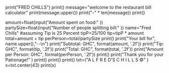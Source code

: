 print("FRED CHILLS")
print()
message="welcome to the restaurant bill calculator"
print(message.upper())
print("-" * len(message))
print() 
 
amount=float(input("Amount spent on food:" ))
partySize=float(input("Number of people splitting bill:" ))
name="Fred Chills"
#assuming Tip is 25 Percent
tipP=25/100
tip=tipP * amount
total=amount + tip
perPerson=total/partySize
print()
print("Your bill for", name.upper(),"--\n") 
print("Subtotal: GHC", format(amount, '.2f'))
print("Tip: GHC", format(tip, '.2f'))
print("Total: GHC", format(total, '.2f'))
print("Amount per Person: GHC", format(perPerson, '.2f'))
print()
print("Thank you for your Patronage!" )
print()
print()
print()
txt=("A L F R E D'S   C H I L L S ©" )
x=txt.center(43)
print(x)

